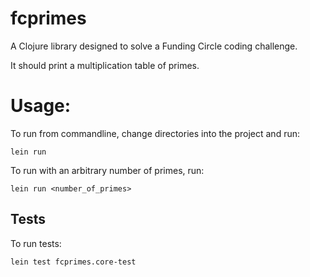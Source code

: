 # fcprimes

A Clojure library designed to solve a Funding Circle coding challenge.

It should print a multiplication table of primes.

# Usage:

To run from commandline, change directories into the project and run:

```
lein run
```

To run with an arbitrary number of primes, run:

```
lein run <number_of_primes>
```

## Tests

To run tests:

```
lein test fcprimes.core-test
```

